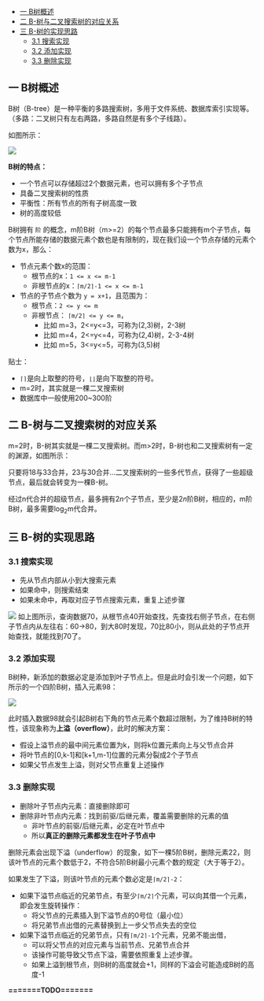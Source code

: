 - [一 B树概述](#一-b树概述)
- [二 B-树与二叉搜索树的对应关系](#二-b-树与二叉搜索树的对应关系)
- [三 B-树的实现思路](#三-b-树的实现思路)
  - [3.1 搜索实现](#31-搜索实现)
  - [3.2 添加实现](#32-添加实现)
  - [3.3 删除实现](#33-删除实现)

## 一 B树概述

B树（B-tree）是一种平衡的多路搜索树，多用于文件系统、数据库索引实现等。（多路：二叉树只有左右两路，多路自然是有多个子线路）。  

如图所示：  

![](https://i.bmp.ovh/imgs/2021/04/c721e13b77ea531b.png)

**B树的特点：**
- 一个节点可以存储超过2个数据元素，也可以拥有多个子节点
- 具备二叉搜索树的性质
- 平衡性：所有节点的所有子树高度一致
- 树的高度较低

B树拥有 `阶` 的概念，m阶B树（m>=2）的每个节点最多只能拥有m个子节点，每个节点所能存储的数据元素个数也是有限制的，现在我们设一个节点存储的元素个数为x，那么：
- 节点元素个数x的范围：
  - 根节点的x：`1 <= x <= m-1`
  - 非根节点的x：`⌈m/2⌉-1 <= x <= m-1` 
- 节点的子节点个数为 `y = x+1`，且范围为：
  - 根节点：`2 <= y <= m`
  - 非根节点： `⌈m/2⌉ <= y <= m`，
    - 比如 m=3，2<=y<=3，可称为(2,3)树，2-3树
    - 比如 m=4，2<=y<=4，可称为(2,4)树，2-3-4树
    - 比如 m=5，3<=y<=5，可称为(3,5)树


贴士：
- `⌈⌉`是向上取整的符号，`⌊⌋`是向下取整的符号。
- m=2时，其实就是一棵二叉搜索树
- 数据库中一般使用200~300阶

## 二 B-树与二叉搜索树的对应关系

m=2时，B-树其实就是一棵二叉搜索树。而m>2时，B-树也和二叉搜索树有一定的渊源，如图所示： 


只要将18与33合并，23与30合并...二叉搜索树的一些多代节点，获得了一些超级节点，最后就会转变为一棵B-树。   

经过n代合并的超级节点，最多拥有2$n$个子节点，至少是2$n$阶B树，相应的，m阶B树，最多需要log$_2$m代合并。  


## 三 B-树的实现思路

### 3.1 搜索实现

- 先从节点内部从小到大搜索元素
- 如果命中，则搜索结束
- 如果未命中，再取对应子节点搜索元素，重复上述步骤  

![](https://i.bmp.ovh/imgs/2021/04/489a61a33cc05905.png)
如上图所示，查询数据70，从根节点40开始查找，先查找右侧子节点，在右侧子节点内从左往右：60->80，到大80时发现，70比80小，则从此处的子节点开始查找，就能找到70了。  

### 3.2 添加实现

B树种，新添加的数据必定是添加到叶子节点上。但是此时会引发一个问题，如下所示的一个四阶B树，插入元素98：  

![](https://i.bmp.ovh/imgs/2021/04/6aaa729291ca062a.png)

此时插入数据98就会引起B树右下角的节点元素个数超过限制，为了维持B树的特性，该现象称为**上溢（overflow）**，此时的解决方案：
- 假设上溢节点的最中间元素位置为k，则将k位置元素向上与父节点合并
- 将叶节点的[0,k-1]和[k+1,m-1]位置的元素分裂成2个子节点
- 如果父节点发生上溢，则对父节点重复上述操作

### 3.3 删除实现

- 删除叶子节点内元素：直接删除即可
- 删除非叶节点内元素：找到前驱/后继元素，覆盖需要删除的元素的值
  - 非叶节点的前驱/后继元素，必定在叶节点中
  - 所以**真正的删除元素都发生在叶子节点中**

删除元素会出现下溢（underflow）的现象，如下一棵5阶B树，删除元素22，则该叶节点的元素个数低于2，不符合5阶B树最小元素个数的规定（大于等于2）。  

如果发生了下溢，则该叶节点的元素个数必定是`⌈m/2⌉-2`：
- 如果下溢节点临近的兄弟节点，有至少`⌈m/2⌉`个元素，可以向其借一个元素，即会发生旋转操作：
  - 将父节点的元素插入到下溢节点的0号位（最小位）
  - 将兄弟节点出借的元素替换到上一步父节点失去的空位
- 如果下溢节点临近的兄弟节点，只有`⌈m/2⌉-1`个元素，兄弟不能出借，
  - 可以将父节点的对应元素与当前节点、兄弟节点合并
  - 该操作可能导致父节点下溢，需要依照重复上述步骤。
  - 如果上溢到根节点，则B树的高度就会+1，同样的下溢会可能造成B树的高度-1

**=======TODO=======**